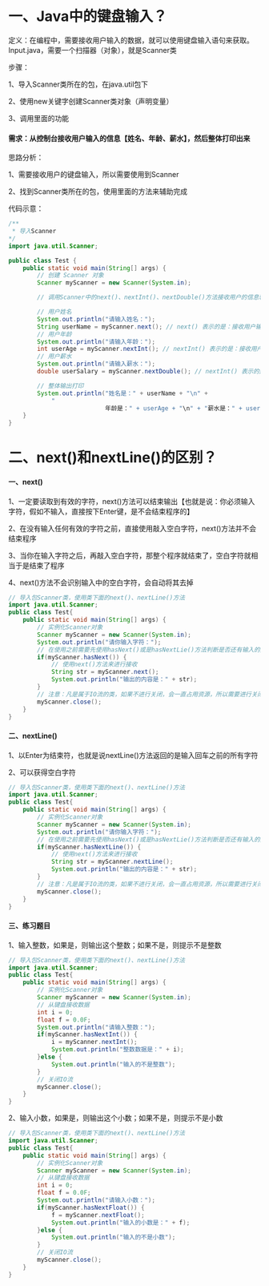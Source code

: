 # 一、Java中的键盘输入？

定义：在编程中，需要接收用户输入的数据，就可以使用键盘输入语句来获取。Input.java，需要一个扫描器（对象），就是Scanner类

步骤：

1、导入Scanner类所在的包，在java.util包下

2、使用new关键字创建Scanner类对象（声明变量）

3、调用里面的功能

#### 需求：从控制台接收用户输入的信息【姓名、年龄、薪水】，然后整体打印出来

思路分析：

1、需要接收用户的键盘输入，所以需要使用到Scanner

2、找到Scanner类所在的包，使用里面的方法来辅助完成

代码示意：

```java
/**
 * 导入Scanner
*/
import java.util.Scanner;

public class Test {
	public static void main(String[] args) {
		// 创建 Scanner 对象
		Scanner myScanner = new Scanner(System.in);

		// 调用Scanner中的next()、nextInt()、nextDouble()方法接收用户的信息输入

		// 用户姓名
		System.out.println("请输入姓名：");
		String userName = myScanner.next(); // next() 表示的是：接收用户输入的字符串
		// 用户年龄
		System.out.println("请输入年龄："); 
		int userAge = myScanner.nextInt(); // nextInt() 表示的是：接收用户输入的年龄
		// 用户薪水
		System.out.println("请输入薪水："); 
		double userSalary = myScanner.nextDouble(); // nextInt() 表示的是：接收用户输入的薪水

		// 整体输出打印
		System.out.println("姓名是：" + userName + "\n" + 
			"
                           年龄是：" + userAge + "\n" + "薪水是：" + userSalary);
	}
}
```



# 二、next()和nextLine()的区别？

#### 一、next()

1、一定要读取到有效的字符，next()方法可以结束输出【也就是说：你必须输入字符，假如不输入，直接按下Enter键，是不会结束程序的】

2、在没有输入任何有效的字符之前，直接使用敲入空白字符，next()方法并不会结束程序

3、当你在输入字符之后，再敲入空白字符，那整个程序就结束了，空白字符就相当于是结束了程序

4、next()方法不会识别输入中的空白字符，会自动将其去掉

```java
// 导入包Scanner类，使用类下面的next()、nextLine()方法
import java.util.Scanner;
public class Test{
    public static void main(String[] args) {
        // 实例化Scanner对象
        Scanner myScanner = new Scanner(System.in);
        System.out.println("请你输入字符：");
        // 在使用之前需要先使用hasNext()或是hasNextLie()方法判断是否还有输入的数据
        if(myScanner.hasNext()) {
            // 使用next()方法来进行接收
            String str = myScanner.next();
            System.out.println("输出的内容是：" + str);
        }
        // 注意：凡是属于IO流的类，如果不进行关闭，会一直占用资源，所以需要进行关闭
        myScanner.close();
    }
}
```



#### 二、nextLine()

1、以Enter为结束符，也就是说nextLine()方法返回的是输入回车之前的所有字符

2、可以获得空白字符

```java
// 导入包Scanner类，使用类下面的next()、nextLine()方法
import java.util.Scanner;
public class Test{
    public static void main(String[] args) {
        // 实例化Scanner对象
        Scanner myScanner = new Scanner(System.in);
        System.out.println("请你输入字符：");
        // 在使用之前需要先使用hasNext()或是hasNextLie()方法判断是否还有输入的数据
        if(myScanner.hasNextLine()) {
            // 使用next()方法来进行接收
            String str = myScanner.nextLine();
            System.out.println("输出的内容是：" + str);
        }
        // 注意：凡是属于IO流的类，如果不进行关闭，会一直占用资源，所以需要进行关闭
        myScanner.close();
    }
}

```

#### 三、练习题目

1、输入整数，如果是，则输出这个整数；如果不是，则提示不是整数

```java
// 导入包Scanner类，使用类下面的next()、nextLine()方法
import java.util.Scanner;
public class Test{
    public static void main(String[] args) {
        // 实例化Scanner对象
        Scanner myScanner = new Scanner(System.in);
        // 从键盘接收数据
        int i = 0;
        float f = 0.0F;
        System.out.println("请输入整数：");
        if(myScanner.hasNextInt()) {
            i = myScanner.nextInt();
            System.out.println("整数数据是：" + i);
        }else {
            System.out.println("输入的不是整数");
        }
        // 关闭IO流
        myScanner.close();
    }
}
```

2、输入小数，如果是，则输出这个小数；如果不是，则提示不是小数

```java
// 导入包Scanner类，使用类下面的next()、nextLine()方法
import java.util.Scanner;
public class Test{
    public static void main(String[] args) {
        // 实例化Scanner对象
        Scanner myScanner = new Scanner(System.in);
        // 从键盘接收数据
        int i = 0;
        float f = 0.0F;
        System.out.println("请输入小数：");
        if(myScanner.hasNextFloat()) {
            f = myScanner.nextFloat();
            System.out.println("输入的小数是：" + f);
        }else {
            System.out.println("输入的不是小数");
        }
        // 关闭IO流
        myScanner.close();
    }
}
```

